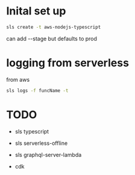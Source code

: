 # Inital set up

```bash
sls create -t aws-nodejs-typescript
```

can add --stage but defaults to prod

# logging from serverless

from aws

```bash
sls logs -f funcName -t
```

# TODO

- sls typescript
- sls serverless-offline
- sls graphql-server-lambda

- cdk
